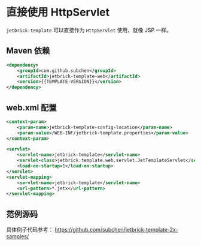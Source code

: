 直接使用 HttpServlet
==============================

`jetbrick-template` 可以直接作为 `HttpServlet` 使用，就像 JSP 一样。


Maven 依赖
------------------

```xml
<dependency>
    <groupId>com.github.subchen</groupId>
    <artifactId>jetbrick-template-web</artifactId>
    <version>{{TEMPLATE-VERSION}}</version>
</dependency>
```


web.xml 配置
----------------------------

```xml
<context-param>
    <param-name>jetbrick-template-config-location</param-name>
    <param-value>/WEB-INF/jetbrick-template.properties</param-value>
</context-param>

<servlet>
    <servlet-name>jetbrick-template</servlet-name>
    <servlet-class>jetbrick.template.web.servlet.JetTemplateServlet</servlet-class>
    <load-on-startup>1</load-on-startup>
</servlet>
<servlet-mapping>
    <servlet-name>jetbrick-template</servlet-name>
    <url-pattern>*.jetx</url-pattern>
</servlet-mapping>
```


范例源码
--------------------------------

具体例子代码参考： https://github.com/subchen/jetbrick-template-2x-samples/

